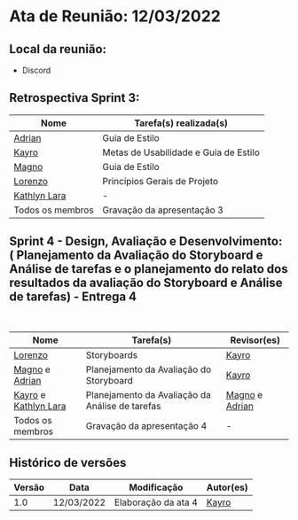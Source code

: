 # Ata de Reunião: 12/03/2022

## Local da reunião: 
- Discord
## Retrospectiva Sprint 3:

Nome | Tarefa(s) realizada(s)
--------- | ------
[Adrian](https://github.com/SwampTG)| Guia de Estilo
[Kayro](https://github.com/kayrocesar)| Metas de Usabilidade e Guia de Estilo
[Magno](https://github.com/magnluiz)|  Guia de Estilo
[Lorenzo](https://github.com/lorenzo7377)|  Princípios Gerais de Projeto	
[Kathlyn Lara](https://github.com/klmurussi)| -
Todos os membros | Gravação da apresentação 3



## Sprint 4 - Design, Avaliação e Desenvolvimento: ( Planejamento da Avaliação do Storyboard e Análise de tarefas e o planejamento do relato dos resultados da avaliação do Storyboard e Análise de tarefas) - Entrega 4

<br>

Nome | Tarefa(s)| Revisor(es)
---------- | -------| -------
 [Lorenzo](https://github.com/lorenzo7377) | Storyboards| [Kayro](https://github.com/kayrocesar) 
 [Magno](https://github.com/magnluiz) e [Adrian](https://github.com/SwampTG) |   Planejamento da Avaliação do Storyboard | [Kayro](github.com/kayrocesar) |
 [Kayro](https://github.com/kayrocesar) e [Kathlyn Lara](https://github.com/klmurussi)| Planejamento da Avaliação da Análise de tarefas | [Magno](https://github.com/magnluiz) e [Adrian](https://github.com/SwampTG)  |
 Todos os membros | Gravação da apresentação 4|-


## Histórico de versões
| Versão | Data | Modificação | Autor(es) |
|--|--|--|--|
| 1.0 | 12/03/2022 |Elaboração da ata 4 |[Kayro](github.com/kayrocesar)  |